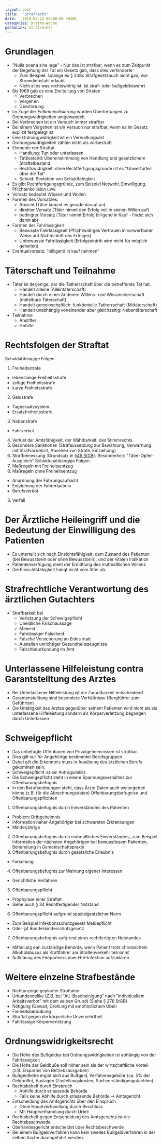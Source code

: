 ```yaml
---
layout: post
title:  "Strafrecht"
date:   2019-03-12 09:00:00 +0100
categories: Dritte-Woche
permalink: strafrecht/
---
```


# Grundlagen
* "Nulla poena sine lege" - Nur das ist strafbar, wenn es zum Zeitpunkt der Begehung der Tat ein Gesetz gab, dass dies verhinderte
  * Zum Beispiel: solange es § 248c Strafgesetzbuch nicht gab, war Stromdiebstahl erlaubt
  * Nicht alles was rechtswidrig ist, ist straf- oder bußgeldbewehrt
* Bis 1968 gab es eine Dreiteilung von Strafen
  * Verbrechen
  * Vergehen
  * Übertretung
* Im Zuge der _Entkriminalisierung_ wurden Übertretungen zu Ordnungswidrigkeiten umgewandelt
* Bei Verbrechen ist ein Versuch immer strafbar
* Bei einem Vergehen ist ein Versuch nur strafbar, wenn es im Gesetz explizit festgelegt ist
* Eine Ordnungwidrigkeit ist ein Verwaltungsakt
* Ordnungswidrigkeiten zählen nicht als vorbestraft
* Elemente der Straftat
  * Handlung: Tun oder unterlassen
  * Tatbestand: Übereinstimmung von Handlung und gesetzlichem Straftatbestand
  * Rechtswidrigkeit: ohne Rechtfertigungsgründe ist es "Unwerturteil über die Tat"
  * Schuld: Bestehen von Schuldfähigkeit
* Es gibt Rechtfertigungsgründe, zum Beispiel Notwehr, Einwilligung, Pflichtenkollision uvw.
* Vorsatz bedeutet Wissen und Wollen
* Formen des Vorsatzes:
  * Absicht (Täter kommt es gerade darauf an)
  * direkter Vorsatz (Täter nimmt den Erfolg voll in seinen Willen auf)
  * bedingter Vorsatz (Täter nimmt Erfolg billigend in Kauf - findet sich damit ab)
* Formen der Fahrlässigkeit
  * Bewusste Fahrlässigkeit (Pflichtwidriges Vertrauen in vorwerfbarer Weise auf Nichteintritt des Erfolges)
  * Unbewusste Fahrlässigkeit (Erfolgseintritt wird nicht für möglich gehalten)
* Eventualvorsatz: "billigend in kauf nehmen"


# Täterschaft und Teilnahme
* Täter ist derjenige, der die Tatherrschaft über die betreffende Tat hat.
    * Handelt alleine (Alleintäterschaft)
    * Handelt durch einen Anderen: Willens- und Wissensherrschaft (mittelbare Täterschaft)
    * Handelt gemeinschaftlich: funktionielle Tatherrschaft (Mittäterschaft)
    * Handelt unabhängig voneinander aber gleichzeitig: Nebentäterschaft
* Teilnahme
  * Anstifter
  * Gehilfe

# Rechtsfolgen der Straftat
Schuldabhängige Folgen
1. Freiheitsstrafe
  * lebenslange Freiheitsstrafe
  * zeitige Freiheitsstrafe
  * kurze Frehietsstrafe
2. Geldstrafe
  * Tagesssatzsystem
  * Ersatzfreiheitsstrafe
3. Nebenstrafe
  * Fahrverbot
4. Verlust der Amtsfähigkeit, der Wählbarkeit, des Stimmrechts
5. Besondere Sanktionen (Strafaussetzung zur Bewährung, Verwarnung mit Strafvorbehalt, Absehen von Strafe, Einziehung)
6. Strafbemessung (Grundsatz in [§46 StGB](https://www.gesetze-im-internet.de/stgb/__46.html)). Besonderheit: "Täter-Opfer-Ausgleich"
Schuldunabhängige Folgen
1. Maßregeln mit Freiheitsentzug
2. Maßregeln ohne Freiheitsentzug
  * Anordnung der Führungsaufsicht
  * Entziehung der Fahrerlaubnis
  * Berufsverbot
3. Verfall

# Der Ärztliche Heileingriff und die Bedeutung der Einwilligung des Patienten
* Es unterteilt sich nach Einsichtsfähigkeit, dem Zustand des Patienten (bei Bewusstsein oder ohne Bewusstsein), und der vitalen Indikation
* Patientenverfügung dient der Ermittlung des mutmaßlichen Willens
* Die Einsichtsfähigkeit hängt nicht vom Alter ab.

# Strafrechtliche Verantwortung des ärztlichen Gutachters
* Strafbarkeit bei
  - Verletzung der Schweigepflicht
  - Uneidliche Falschaussage
  - Meineid
  - Fahrlässiger Falscheid
  - Falsche Versicherung an Eides statt
  - Austellen unrichtiger Gesundheitszeugnisse
  - Falschbeurkundung im Amt

# Unterlassene Hilfeleistung contra Garantstelltung des Arztes
* Bei Unterlassener Hilfeleistung ist die Zumutbarkeit entscheidend
* Garantenstelltung sind besondere Verhältnisse (Bergführer zum Geführten)
* Die Untätigkeit des Arztes gegenüber seinem Patienten wird nicht als als unterlassene Hilfeleistung sondern als Körperverletzung begangen durch Unterlassen

# Schweigepflicht
* Das unbefugte Offenbaren von Privatgeheimnissen ist strafbar.
* Dies gilt nur für Angehörige bestimmter Berufsgruppen
* Dabei gilt die Erkenntnis muss in Ausübung des ärztlichen Berufs gekommen sein.
* Schweigepflicht ist ein Antragsdelikt.
* Die Schweigepflicht steht in einem Spannungsverhältnis zur Offenbarungsbefugnis
* In den Berufsordnungen steht, dass Ärzte Daten auch weitergeben könne (z.B. für die Abrechnungsdaten)
Offenbarungsbefugnise und Offenbarungspflichten
1. Offenbarungsbefugnis durch Einverständnis des Patienten
  - Problem: Drittgeheimnis
  - Information naher Angehöriger bei schwersten Erkrankungen
  - Minderjährige
2. Offenbarungsbefugnis durch mutmaßliches Einverständnis, zum Beispiel Information der nächsten Angehörigen bei bewusstlosem Patienten, Behandlung in Gemeinschaftspraxis
3. Offenbarungsbefugnis durch gesetzliche Erlaubnis
  - Forschung
4. Offenbarungsbefugnis zur Wahrung eigener Interessen
  - Gerichtliche Verfahren
5. Offenbarungspflicht
  - Prophylaxe einer Straftat
  - Siehe auch § 34 Rechtfertigender Notstand
6. Offenbarungspflicht aufgrund spazialgestzlicher Norm
  - Zum Beispiel Infektionsschutzgesetz Meldepflicht
  - Oder §4 Bundeskinderschutzgesetz
7. Offenbarungsbefugnis aufgrund eines rechtfertigten Notstandes
  - Mitteilung ean zuständige Behörde, wenn Patient trotz chronischem Alkoholabusus als Kraftfahrer am Straßenverkehr teilnimmt
  - Aufkläung des Ehepartners über HIV-Infektion aufzuklären

# Weitere einzelne Strafbestände
* Nichtanzeige geplanter Straftaten
* Urkundendelike (Z.B. bei "AU-Bescheinigung" nach "individuellem Arbeitsverbot" mit dem selben Grund) (Siehe § 278 StGB)
* Nötigung (Gewalt, Drohung mit empfindlichem Übel)
* Freiheitsberaubung
* Straftat gegen die körperliche Unversehrtheit
* Fahrlässige Körperverletzung

# Ordnungswidrigkeitsrecht
* Die Höhe des Bußgeldes bei Ordnungswidrigkeiten ist abhängig von der Fahrlässigkeit
* Die Höhe der Geldbuße soll höher sein als der wirtschaftliche Vorteil (z.B. Ersparnis von Betriebsausgaben)
* Bußgeldhöhe ergibt sich aus Bußgeld, Verfahrensgebühr (ca. 5% der Geldbuße), Auslagen (Zustellungskosten, Sachverständigengutachten)
* Rechtsbehelf durch Einspruch
  - Abhilfe durch erlassende Behörde
  - Falls keine Abhilfe durch erlassende Behörde -> Amtsgericht
* Entscheidung des Amtsgerichts über den Einspruch
  - Ohne Hauptverhandlung durch Beschluss
  - Mit Hauptverhandlung durch Urteil
* Rechtsbehelf gegen Entscheidung des Amtsgerichts ist die Rechtsbeschwerde
* Oberlandesgericht entscheidet über Rechtsbeschwerde
* Bei einem Bußgeldverfahren kann kein zweites Bußgeldverfahren in der selben Sache durchgeführt werden.
